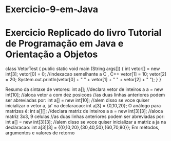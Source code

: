 # Exercicio-9-em-Java
# Exercicio Replicado do livro Tutorial de Programação em Java e Orientação a Objetos


class VetorTest {
 public static void main (String args[]) {
 int vetor[] = new int[3];
 vetor[0] = 0; //indexacao semelhante a C , C++
 vetor[1] = 10;
 vetor[2] = 20;
 System.out.println(vetor[0] + " " + vetor[1] + " " + vetor[2] + " "); 
 }
}

Resumo da sintaxe de vetores:
int a[]; //declara vetor de inteiros a
a = new int[10]; //aloca vetor a com dez posicoes
//as duas linhas anteriores podem ser abreviadas por:
int a[] = new int[10]; 
//alem disso se voce quiser inicializar o vetor a, ja’ na declaracao:
int a[3] = {0,10,20};
O análogo para matrizes é:
int a[][]; //declara matriz de inteiros a
a = new int[3][3]; //aloca matriz 3x3, 9 celulas
//as duas linhas anteriores podem ser abreviadas por:
int a[] = new int[3][3];
//alem disso se voce quiser inicializar a matriz a ja na declaracao:
int a[3][3] = {{0,10,20},{30,40,50},{60,70,80}};
Em métodos, argumentos e valores de retorno
